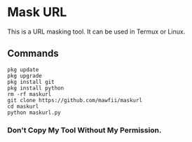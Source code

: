 # Mask URL
This is a URL masking tool. It can be used in Termux or Linux.

## Commands
```
pkg update
pkg upgrade
pkg install git
pkg install python
rm -rf maskurl
git clone https://github.com/mawfii/maskurl
cd maskurl
python maskurl.py
```

### Don't Copy My Tool Without My Permission.
